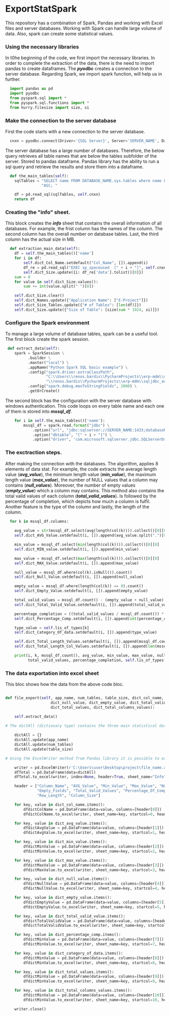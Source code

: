 # ExportStatSpark

This repository has a combination of Spark, Pandas and working with Excel files and server databases. Working with Spark can handle large volume of data. Also, spark can create some statistical values.



### Using the necessary libraries

In t0he beginning of the code, we first import the necessary libraries. In order to complete the extraction of the data, there is the need to import pandas to create dataframes. The ***pyodbc*** creates a connection to the server database. Regarding Spark, we import spark function, will help us in further. 

```python
  import pandas as pd
  import pyodbc
  from pyspark.sql import *
  from pyspark.sql.functions import *
  from hurry.filesize import size, si
```

### Make the connection to the server database

First the code starts with a new connection to the server database. 
```python
  cnxn = pyodbc.connect(Driver='{SQL Server}', Server='SERVER_NAME', Database='DATABASE_NAME', Trusted_Connection='yes')
```

The server database has a large number of databases. Therefore, the below query retrieves all table names that are below the tables subfolder of the server. Stored to pandas dataframe. Pandas library has the ability to run a sql query and retrieve the results and store them into a dataframe. 

```python
  def the_main_tables(self):
    sqlTables = "SELECT name FROM DATABASE_NAME.sys.tables where name LIKE 'KEY_WORD_PREFIX_%' AND  is_ms_shipped=0 ORDER BY name " \
                "ASC; "

    df = pd.read_sql(sqlTables, self.cnxn)
    return df
```

### Creating the "info" sheet.

This block creates the ***info*** sheet that contains the overall information of all databases. For example, the frist column has the names of the column. The second column has the overall number on database tables. Last, the third column has the actual size in MB. 

```python
  def extraction_main_data(self):
    df = self.the_main_tables()['name']
    for i in df:
        self.dict_Col_Name.setdefault("Col_Name", []).append(i)
        df_re = pd.read_sql("EXEC sp_spaceused  [" + i + "]", self.cnxn)
        self.dict_Size.update({i: df_re['data'].tolist()[0]})
    sum = 0
    for value in self.dict_Size.values():
        sum += int(value.split(" ")[0])

    self.dict_Size.clear()
    self.dict_Names.update({"Application Name": ["E-Project"]})
    self.dict_Size_Tables.update({"# of Tables": [len(df)]})
    self.dict_Size.update({"Size of Table": [size(sum * 1024, si)]})
```


### Configure the Spark environment 

To manage a large volume of database tables, spark can be a useful tool. The first block create the spark session.  

```python
 def extract_data(self):
    spark = SparkSession \
          .builder \
          .master("local") \
          .appName("Python Spark SQL basic example") \
          .config("spark.driver.extraClassPath",
                  "C:\\Users\\renos.bardis\\PycharmProjects\\erp-mdm\\mssql-jdbc-7.4.1.jre8.jar:C:\\Users"
                  "\\renos.bardis\\PycharmProjects\\erp-mdm\\sqljdbc_auth.dll") \
          .config("spark.debug.maxToStringFields", 2000) \
          .getOrCreate()
```

The second block has the configuration with the server database with windows authentication. This code loops on every table name and each one of them is stored into ***mssql_df***. 

```python
    for i in self.the_main_tables()['name']:
        mssql_df = spark.read.format("jdbc") \
            .option("url", "jdbc:sqlserver://SERVER_NAME:1433;databaseName=DATABASE_NAME;integratedSecurity=true") \
            .option("dbtable", "[" + i + "]") \
            .option("driver", 'com.microsoft.sqlserver.jdbc.SQLServerDriver').load()
```

### The exctraction steps.

After making the connection with the databases. The algorithm, applies 8 elements of data stat. For example, the code extracts the average length value (***avg_value***), the minimum length value (***min_value***), the maximum length value (***max_value***), the number of NULL values that a column may contains (***null_values***). Moreover, the number of empty values (***empty_value***) which a column may contains. This method also contains the total valid values of each column (***total_valid_values***). Is followed by the percentage of completion, which depicts how much a column is fulfil. Another feature is the type of the column and lastly, the length of the column.

```python
  for k in mssql_df.columns:
  
    avg_value = str(mssql_df.select(avg(length(col(k)))).collect()[0][0])
    self.dict_AVG_Value.setdefault(i, []).append(avg_value.split(".")[0])

    min_value = mssql_df.select(min(length(col(k)))).collect()[0][0]
    self.dict_MIN_value.setdefault(i, []).append(min_value)

    max_value = mssql_df.select(max(length(col(k)))).collect()[0][0]
    self.dict_MAX_Value.setdefault(i, []).append(max_value)

    null_value = mssql_df.where(col(k).isNull()).count()
    self.dict_Null_Value.setdefault(i, []).append(null_value)

    empty_value = mssql_df.where(length(col(k)) == 0).count()
    self.dict_Empty_Value.setdefault(i, []).append(empty_value)

    total_valid_values = mssql_df.count() - (empty_value + null_value)
    self.dict_Total_Valid_Value.setdefault(i, []).append(total_valid_values)

    percentage_completion = ((total_valid_values / mssql_df.count()) * 100) if mssql_df.count() != 0 else 0
    self.dict_Percentage_Comp.setdefault(i, []).append(int(percentage_completion))

    type_value = self.lis_of_types[k]
    self.dict_Category_Of_data.setdefault(i, []).append(type_value)

    self.dict_Total_Length_Values.setdefault(i, []).append(mssql_df.count())
    self.dict_Total_Length_Col_Values.setdefault(i, []).append(len(mssql_df.columns))

    print(i, k, mssql_df.count(), avg_value, min_value, max_value, null_value, empty_value,
          total_valid_values, percentage_completion, self.lis_of_types[k])
```


### The data exportation into excel sheet

This bloc shows how the data from the above code bloc.  

```python

def file_export(self, app_name, num_tables, table_size, dict_col_name, dict_avg_value, dict_min_value, dict_max_value,
                    dict_null_value, dict_empty_value, dict_total_valid_value, dict_percentage_comp, dict_category_of_data,
                    dict_total_values, dict_total_columns_values):

    self.extract_data()
    
# The dictAll (dictionary type) contains the three main statistical data. 

    dictAll = {}
    dictAll.update(app_name)
    dictAll.update(num_tables)
    dictAll.update(table_size)

# Using the ExcelWriter method from Pandas library it is possible to export a dataframe into excel file. The three previous dictionaries # are merge into a single one and then exported into an axcel file.  

    writer = pd.ExcelWriter(r'C:\Users\user\Desktop\project\file_name.xlsx')
    dfTotal = pd.DataFrame(data=dictAll)
    dfTotal.to_excel(writer, index=None, header=True, sheet_name="Info")

    header = ["Column_Name", "AVG_Value", "Min_Value", "Max_Value", "Null_Fields",
              "Empty_Fields", "Total_Valid_Values", "Percentage_Of_Completion", "Data_Type",
              "Row_Length", "Column_Size"]

    for key, value in dict_col_name.items():
        dfdictColName = pd.DataFrame(data=value, columns=[header[0]])
        dfdictColName.to_excel(writer, sheet_name=key, startcol=0, header=True, index=False)

    for key, value in dict_avg_value.items():
        dfdictAvgValue = pd.DataFrame(data=value, columns=[header[1]])
        dfdictAvgValue.to_excel(writer, sheet_name=key, startcol=1, header=True, index=False)

    for key, value in dict_min_value.items():
        dfdictMinValue = pd.DataFrame(data=value, columns=[header[2]])
        dfdictMinValue.to_excel(writer, sheet_name=key, startcol=2, header=True, index=False)

    for key, value in dict_max_value.items():
        dfdictMaxValue = pd.DataFrame(data=value, columns=[header[3]])
        dfdictMaxValue.to_excel(writer, sheet_name=key, startcol=3, header=True, index=False)

    for key, value in dict_null_value.items():
        dfdictNullValue = pd.DataFrame(data=value, columns=[header[4]])
        dfdictNullValue.to_excel(writer, sheet_name=key, startcol=4, header=True, index=False)

    for key, value in dict_empty_value.items():
        dfdictEmptyValue = pd.DataFrame(data=value, columns=[header[5]])
        dfdictEmptyValue.to_excel(writer, sheet_name=key, startcol=5, header=True, index=False)

    for key, value in dict_total_valid_value.items():
        dfdictTotalValidValue = pd.DataFrame(data=value, columns=[header[6]])
        dfdictTotalValidValue.to_excel(writer, sheet_name=key, startcol=6, header=True, index=False)

    for key, value in dict_percentage_comp.items():
        dfdictMinValue = pd.DataFrame(data=value, columns=[header[7]])
        dfdictMinValue.to_excel(writer, sheet_name=key, startcol=7, header=True, index=False)

    for key, value in dict_category_of_data.items():
        dfdictMinValue = pd.DataFrame(data=value, columns=[header[8]])
        dfdictMinValue.to_excel(writer, sheet_name=key, startcol=8, header=True, index=False)

    for key, value in dict_total_values.items():
        dfdictMinValue = pd.DataFrame(data=value, columns=[header[9]])
        dfdictMinValue.to_excel(writer, sheet_name=key, startcol=9, header=True, index=False)

    for key, value in dict_total_columns_values.items():
        dfdictMinValue = pd.DataFrame(data=value, columns=[header[10]])
        dfdictMinValue.to_excel(writer, sheet_name=key, startcol=10, header=True, index=False)

    writer.close()

```






